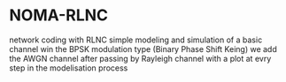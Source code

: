 # NOMA-RLNC
network coding with RLNC
simple modeling and simulation of a basic channel win the BPSK modulation type (Binary Phase Shift Keing) 
we add the AWGN channel after passing by Rayleigh channel with a plot at evry step in the modelisation process
